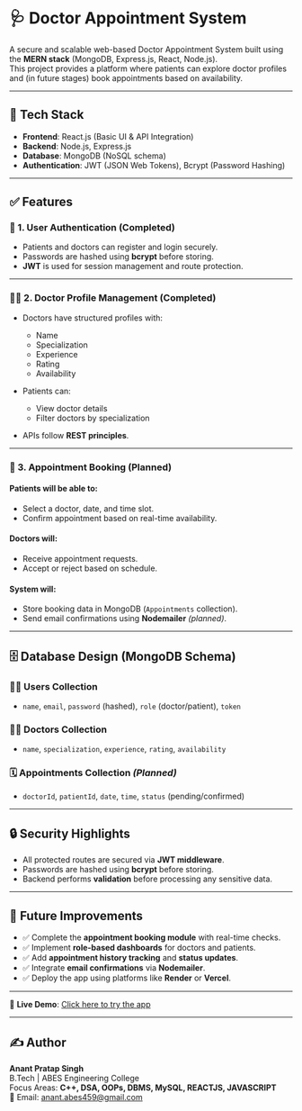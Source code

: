 # 🩺 Doctor Appointment System

A secure and scalable web-based Doctor Appointment System built using the **MERN stack** (MongoDB, Express.js, React, Node.js).  
This project provides a platform where patients can explore doctor profiles and (in future stages) book appointments based on availability.

---

## 🔧 Tech Stack

- **Frontend**: React.js (Basic UI & API Integration)  
- **Backend**: Node.js, Express.js  
- **Database**: MongoDB (NoSQL schema)  
- **Authentication**: JWT (JSON Web Tokens), Bcrypt (Password Hashing)

---

## ✅ Features

### 🔐 1. User Authentication (Completed)

- Patients and doctors can register and login securely.  
- Passwords are hashed using **bcrypt** before storing.  
- **JWT** is used for session management and route protection.

---

### 🧑‍⚕️ 2. Doctor Profile Management (Completed)

- Doctors have structured profiles with:
  - Name
  - Specialization
  - Experience
  - Rating
  - Availability

- Patients can:
  - View doctor details  
  - Filter doctors by specialization

- APIs follow **REST principles**.

---

### 📅 3. Appointment Booking (Planned)

#### Patients will be able to:
- Select a doctor, date, and time slot.
- Confirm appointment based on real-time availability.

#### Doctors will:
- Receive appointment requests.
- Accept or reject based on schedule.

#### System will:
- Store booking data in MongoDB (`Appointments` collection).
- Send email confirmations using **Nodemailer** *(planned)*.

---

## 🗄️ Database Design (MongoDB Schema)

### 🧑‍💼 Users Collection
- `name`, `email`, `password` (hashed), `role` (doctor/patient), `token`

### 👨‍⚕️ Doctors Collection
- `name`, `specialization`, `experience`, `rating`, `availability`

### 🗓️ Appointments Collection *(Planned)*
- `doctorId`, `patientId`, `date`, `time`, `status` (pending/confirmed)

---

## 🔒 Security Highlights

- All protected routes are secured via **JWT middleware**.
- Passwords are hashed using **bcrypt** before storing.
- Backend performs **validation** before processing any sensitive data.

---

## 🚀 Future Improvements

- ✅ Complete the **appointment booking module** with real-time checks.
- ✅ Implement **role-based dashboards** for doctors and patients.
- ✅ Add **appointment history tracking** and **status updates**.
- ✅ Integrate **email confirmations** via **Nodemailer**.
- ✅ Deploy the app using platforms like **Render** or **Vercel**.

---

🔗 **Live Demo**: [Click here to try the app](https://remarkable-alpaca-a5befc.netlify.app/)

---

## ✍️ Author

**Anant Pratap Singh**  
B.Tech | ABES Engineering College  
Focus Areas: **C++, DSA, OOPs, DBMS, MySQL, REACTJS, JAVASCRIPT**  
📧 Email: anant.abes459@gmail.com  

